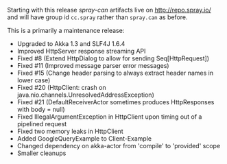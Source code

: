 Starting with this release _spray-can_ artifacts live on <http://repo.spray.io/>
and will have group id `cc.spray` rather than `spray.can` as before.

This is a primarily a maintenance release:

- Upgraded to Akka 1.3 and SLF4J 1.6.4
- Improved HttpServer response streaming API
- Fixed #8 (Extend HttpDialog to allow for sending Seq[HttpRequest])
- Fixed #11 (Improved message parser error messages)
- Fixed #15 (Change header parsing to always extract header names in lower case)
- Fixed #20 (HttpClient: crash on java.nio.channels.UnresolvedAddressException)
- Fixed #21 (DefaultReceiverActor sometimes produces HttpResponses with body = null)
- Fixed IllegalArgumentException in HttpClient upon timing out of a pipelined request
- Fixed two memory leaks in HttpClient
- Added GoogleQueryExample to Client-Example
- Changed dependency on akka-actor from 'compile' to 'provided' scope
- Smaller cleanups
